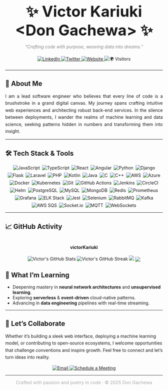 <!--
  ____   ___  _   _     ____   
 |  _ \ / _ \| \ | |   / ___| 
 | | | | | | |  \| |  | |  _  
 | |_| | |_| | |\  |  | |_| | 
 |____/ \___/|_| \_|   \____| 
-->

<h1 align="center" style="font-size: 3rem; margin-bottom: 0.2em;">✨ Victor Kariuki &lt;Don Gachewa&gt; ✨</h1>
<p align="center" style="font-style: italic; color: #888;">“Crafting code with purpose, weaving data into dreams.”</p>

<div align="center" style="margin: 1.5em 0;">
  <a href="https://linkedin.com/in/kvictor" target="_blank">
    <img src="https://img.shields.io/badge/LinkedIn-%230077B5.svg?logo=linkedin&logoColor=white" alt="LinkedIn" />
  </a>
  <a href="https://twitter.com/Don_VKariuki" target="_blank">
    <img src="https://img.shields.io/badge/Twitter-%231DA1F2.svg?logo=twitter&logoColor=white" alt="Twitter" />
  </a>
  <a href="https://victorkariuki.github.io" target="_blank">
    <img src="https://img.shields.io/badge/Website-%23FF5722.svg?logo=firefox&logoColor=white" alt="Website" />
  </a>
  <img src="https://visitor-badge.laobi.icu/badge?page_id=victorKariuki.visitor-badge" alt="🌍 Visitors"/>
</div>

---

## 💫 About Me

<p style="line-height: 1.6; text-align: justify;">
  I am a lead software engineer who believes that every line of code is a brushstroke in a grand digital canvas. My journey spans crafting intuitive web experiences and architecting robust back-end services. In the silence between deployments, I wander the realms of machine learning and data science, seeking patterns hidden in numbers and transforming them into insight.
</p>

---

## 🛠️ Tech Stack & Tools

<div align="center" style="display: flex; flex-wrap: wrap; justify-content: center; gap: 0.5em;">
  <img src="https://img.shields.io/badge/-JavaScript-black?style=flat-square&logo=javascript" alt="JavaScript"/>
  <img src="https://img.shields.io/badge/-TypeScript-black?style=flat-square&logo=typescript" alt="TypeScript"/>
  <img src="https://img.shields.io/badge/-React-black?style=flat-square&logo=react" alt="React"/>
  <img src="https://img.shields.io/badge/-Angular-black?style=flat-square&logo=angular" alt="Angular"/>
  <img src="https://img.shields.io/badge/-Python-black?style=flat-square&logo=python" alt="Python"/>
  <img src="https://img.shields.io/badge/-Django-black?style=flat-square&logo=django" alt="Django"/>
  <img src="https://img.shields.io/badge/-Flask-black?style=flat-square&logo=flask" alt="Flask"/>
  <img src="https://img.shields.io/badge/-Laravel-black?style=flat-square&logo=laravel" alt="Laravel"/>
  <img src="https://img.shields.io/badge/-PHP-black?style=flat-square&logo=php" alt="PHP"/>
  <img src="https://img.shields.io/badge/-Kotlin-black?style=flat-square&logo=kotlin" alt="Kotlin"/>
  <img src="https://img.shields.io/badge/-Java-black?style=flat-square&logo=java" alt="Java"/>
  <img src="https://img.shields.io/badge/-C-black?style=flat-square&logo=c" alt="C"/>
  <img src="https://img.shields.io/badge/-C++-black?style=flat-square&logo=c%2B%2B" alt="C++"/>
  <img src="https://img.shields.io/badge/-AWS-black?style=flat-square&logo=amazon-aws" alt="AWS"/>
  <img src="https://img.shields.io/badge/-Azure-black?style=flat-square&logo=microsoft-azure" alt="Azure"/>
  <img src="https://img.shields.io/badge/-Docker-black?style=flat-square&logo=docker" alt="Docker"/>
  <img src="https://img.shields.io/badge/-Kubernetes-black?style=flat-square&logo=kubernetes" alt="Kubernetes"/>
  <img src="https://img.shields.io/badge/-Git-black?style=flat-square&logo=git" alt="Git"/>
  <img src="https://img.shields.io/badge/-GitHub%20Actions-black?style=flat-square&logo=githubactions" alt="GitHub Actions"/>
  <img src="https://img.shields.io/badge/-Jenkins-black?style=flat-square&logo=jenkins" alt="Jenkins"/> 
  <img src="https://img.shields.io/badge/-CircleCI-black?style=flat-square&logo=circleci" alt="CircleCI"/>  
  <img src="https://img.shields.io/badge/-Helm-black?style=flat-square&logo=helm" alt="Helm"/> 
  <img src="https://img.shields.io/badge/-PostgreSQL-black?style=flat-square&logo=postgresql" alt="PostgreSQL"/> 
  <img src="https://img.shields.io/badge/-MySQL-black?style=flat-square&logo=mysql" alt="MySQL"/> 
  <img src="https://img.shields.io/badge/-MongoDB-black?style=flat-square&logo=mongodb" alt="MongoDB"/> 
  <img src="https://img.shields.io/badge/-Redis-black?style=flat-square&logo=redis" alt="Redis"/> <!-- Monitoring & Logging --> 
  <img src="https://img.shields.io/badge/-Prometheus-black?style=flat-square&logo=prometheus" alt="Prometheus"/> 
  <img src="https://img.shields.io/badge/-Grafana-black?style=flat-square&logo=grafana" alt="Grafana"/> 
  <img src="https://img.shields.io/badge/-ELK%20Stack-black?style=flat-square&logo=elastic" alt="ELK Stack"/> <!-- Testing & Quality Assurance --> 
  <img src="https://img.shields.io/badge/-Jest-black?style=flat-square&logo=jest" alt="Jest"/> 
  <img src="https://img.shields.io/badge/-Selenium-black?style=flat-square&logo=selenium" alt="Selenium"/>
  <img src="https://img.shields.io/badge/-RabbitMQ-black?style=flat-square&logo=rabbitmq" alt="RabbitMQ"/>
  <img src="https://img.shields.io/badge/-Apache%20Kafka-black?style=flat-square&logo=apachekafka" alt="Kafka"/>
  <img src="https://img.shields.io/badge/-AWS%20SQS-black?style=flat-square&logo=amazonsqs" alt="AWS SQS"/>
  <img src="https://img.shields.io/badge/-Socket.io-black?style=flat-square&logo=socket.io" alt="Socket.io"/>
  <img src="https://img.shields.io/badge/-MQTT-black?style=flat-square&logo=mqtt" alt="MQTT"/>
  <img src="https://img.shields.io/badge/-WebSockets-black?style=flat-square&logo=websockets" alt="WebSockets"/>

</div>

---

## 📈 GitHub Activity

<div align="center" style="display: flex; flex-wrap: wrap; justify-content: center; gap: 2rem;">

  <div align="center">
    <h4>victorKariuki</h4>
    <img src="https://github-readme-stats.vercel.app/api?username=victorKariuki&show_icons=true&theme=dark&count_private=true&border_radius=8" alt="Victor's GitHub Stats" />
    <img src="https://github-readme-streak-stats.herokuapp.com/?user=victorKariuki&theme=dark&border_radius=8" alt="Victor's GitHub Streak" />
     <img src="https://github-readme-stats.vercel.app/api/top-langs/?username=victorKariuki&layout=donut&theme=dark"/>
      <img align="center" src="https://github-profile-trophy.vercel.app/?username=victorKariuki&theme=darkhub&no-frame=true&column=12"/>
  </div>

</div>


## 🌱 What I’m Learning

<ul>
  <li>Deepening mastery in <strong>neural network architectures</strong> and <strong>unsupervised learning</strong>.</li>
<li>Exploring <strong>serverless</strong> & <strong>event-driven</strong> cloud-native patterns.</li>
<li>Advancing in <strong>data engineering</strong> pipelines with real-time streaming.</li>
</ul>

---

## 🤝 Let’s Collaborate

<p style="line-height: 1.6;">
  Whether it’s building a sleek web interface, deploying a machine learning model, or contributing to open-source ecosystems, I welcome opportunities that challenge conventions and inspire growth. Feel free to connect and let’s turn ideas into reality.
</p>

<div align="center" style="margin-top: 1em;">
  <a href="mailto:don.v.kariuki@example.com">
    <img src="https://img.shields.io/badge/Email-%23D14836.svg?logo=gmail&logoColor=white" alt="Email" />
  </a>
  <a href="https://calendly.com/don-victor">
    <img src="https://img.shields.io/badge/Calendar-%23007ACC.svg?logo=calendly&logoColor=white" alt="Schedule a Meeting" />
  </a>
</div>

---

<p align="center" style="font-size: 0.9rem; color: #aaa;">
  Crafted with passion and poetry in code · © 2025 Don Gachewa
</p>
